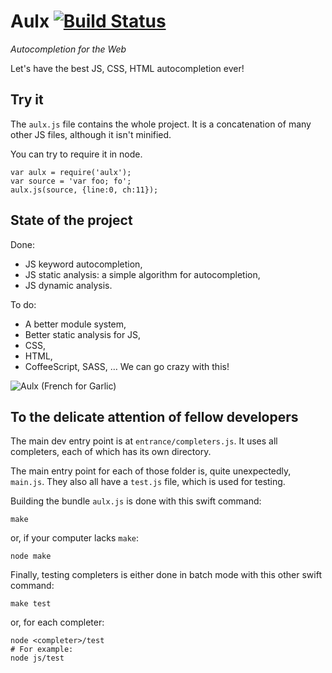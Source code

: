 # Aulx [![Build Status](https://travis-ci.org/espadrine/aulx.png)](https://travis-ci.org/espadrine/aulx)


*Autocompletion for the Web*

Let's have the best JS, CSS, HTML autocompletion ever!

## Try it

The `aulx.js` file contains the whole project. It is a concatenation of many
other JS files, although it isn't minified.

You can try to require it in node.

    var aulx = require('aulx');
    var source = 'var foo; fo';
    aulx.js(source, {line:0, ch:11});

## State of the project

Done:

- JS keyword autocompletion,
- JS static analysis: a simple algorithm for autocompletion,
- JS dynamic analysis.

To do:

- A better module system,
- Better static analysis for JS,
- CSS,
- HTML,
- CoffeeScript, SASS, … We can go crazy with this!


![Aulx (French for Garlic)](http://upload.wikimedia.org/wikipedia/commons/thumb/f/fb/Allium_sativum._Restra_de_allos_de_Oroso-_Galiza.jpg/640px-Allium_sativum._Restra_de_allos_de_Oroso-_Galiza.jpg "Photographer: Luis Miguel Bugallo Sánchez")


## To the delicate attention of fellow developers

The main dev entry point is at `entrance/completers.js`.
It uses all completers, each of which has its own directory.

The main entry point for each of those folder is, quite unexpectedly, `main.js`.
They also all have a `test.js` file, which is used for testing.

Building the bundle `aulx.js` is done with this swift command:

    make

or, if your computer lacks `make`:

    node make

Finally, testing completers is either done in batch mode with this other swift
command:

    make test

or, for each completer:

    node <completer>/test
    # For example:
    node js/test


